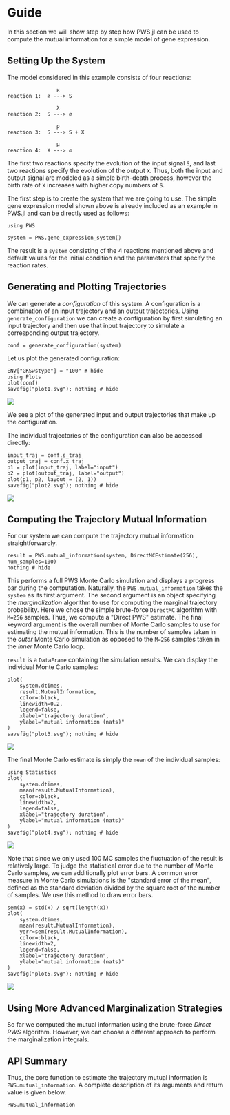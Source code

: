 # Guide

In this section we will show step by step how PWS.jl can be used to compute the mutual information for a simple model of gene expression.

## Setting Up the System

The model considered in this example consists of four reactions:
```
                κ
reaction 1:  ∅ ---> S

                λ
reaction 2:  S ---> ∅

                ρ
reaction 3:  S ---> S + X

                μ
reaction 4:  X ---> ∅
```
The first two reactions specify the evolution of the input signal `S`, and last two reactions specify the evolution of the output `X`. Thus, both the input and output signal are modeled as a simple birth-death process, however the birth rate of `X` increases with higher copy numbers of  `S`.

The first step is to create the system that we are going to use. The simple gene expression model shown above is already included as an example in PWS.jl and can be directly used as follows:
```@example 1
using PWS

system = PWS.gene_expression_system()
```
The result is a `system` consisting of the 4 reactions mentioned above and default values for the initial condition and the parameters that specify the reaction rates.

## Generating and Plotting Trajectories

We can generate a _configuration_ of this system. A configuration is a combination of an input trajectory and an output trajectories. Using `generate_configuration` we can create a configuration by first simulating an input trajectory and then use that input trajectory to simulate a corresponding output trajectory.
```@example 1
conf = generate_configuration(system)
```

Let us plot the generated configuration:
```@example 1
ENV["GKSwstype"] = "100" # hide
using Plots
plot(conf)
savefig("plot1.svg"); nothing # hide
```
![](plot1.svg)

We see a plot of the generated input and output trajectories that make up the configuration.

The individual trajectories of the configuration can also be accessed directly:
```@example 1
input_traj = conf.s_traj
output_traj = conf.x_traj
p1 = plot(input_traj, label="input")
p2 = plot(output_traj, label="output")
plot(p1, p2, layout = (2, 1))
savefig("plot2.svg"); nothing # hide
```
![](plot2.svg)

## Computing the Trajectory Mutual Information

For our system we can compute the trajectory mutual information straightforwardly. 
```@example 1
result = PWS.mutual_information(system, DirectMCEstimate(256), num_samples=100)
nothing # hide
```

This performs a full PWS Monte Carlo simulation and displays a progress bar during the computation. Naturally, the `PWS.mutual_information`
takes the `system` as its first argument. The second argument is an object specifying the *marginalization* algorithm to use for
computing the marginal trajectory probability. Here we chose the simple brute-force `DirectMC` algorithm with ``M=256`` samples.
Thus, we compute a "Direct PWS" estimate. The final keyword argument is the overall number of Monte Carlo samples to use for estimating the
mutual information. This is the number of samples taken in the *outer* Monte Carlo simulation as opposed to the ``M=256`` samples taken in the *inner* Monte Carlo loop.

`result` is a `DataFrame` containing the simulation results. We can display the individual Monte Carlo samples:
```@example 1
plot(
    system.dtimes, 
    result.MutualInformation, 
    color=:black, 
    linewidth=0.2, 
    legend=false, 
    xlabel="trajectory duration", 
    ylabel="mutual information (nats)"
)
savefig("plot3.svg"); nothing # hide
```

![](plot3.svg)

The final Monte Carlo estimate is simply the `mean` of the individual samples:
```@example 1
using Statistics
plot(
    system.dtimes, 
    mean(result.MutualInformation), 
    color=:black, 
    linewidth=2, 
    legend=false,
    xlabel="trajectory duration",
    ylabel="mutual information (nats)"
)
savefig("plot4.svg"); nothing # hide
```

![](plot4.svg)

Note that since we only used 100 MC samples the fluctuation of the result is relatively large. To judge the statistical error due to the number of Monte Carlo samples, we can additionally plot error bars. A common error measure in Monte Carlo simulations is the "standard error of the mean", defined as the standard deviation divided by the square root of the number of samples. We use this method to draw error bars.

```@example 1
sem(x) = std(x) / sqrt(length(x))
plot(
    system.dtimes, 
    mean(result.MutualInformation),
    yerr=sem(result.MutualInformation), 
    color=:black, 
    linewidth=2, 
    legend=false,
    xlabel="trajectory duration",
    ylabel="mutual information (nats)"
)
savefig("plot5.svg"); nothing # hide
```

![](plot5.svg)

## Using More Advanced Marginalization Strategies

So far we computed the mutual information using the brute-force *Direct PWS* algorithm. However, we can choose a different approach to perform
the marginalization integrals.

## API Summary

Thus, the core function to estimate the trajectory mutual information is `PWS.mutual_information`. A complete description of its arguments and return value is given below.
```@docs
PWS.mutual_information
```
